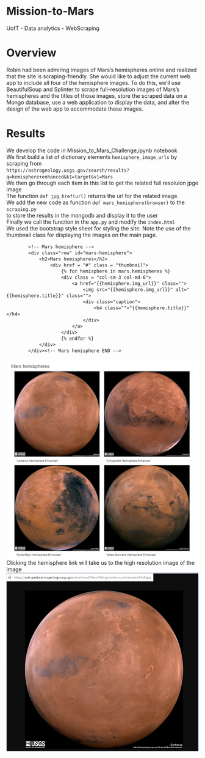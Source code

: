 # Mission-to-Mars
UofT - Data analytics - WebScraping

# Overview
Robin had been admiring images of Mars’s hemispheres online and realized that the site is scraping-friendly. She would like to adjust the current web app to include all four of the hemisphere images. To do this, we’ll use BeautifulSoup and Splinter to scrape full-resolution images of Mars’s hemispheres and the titles of those images, store the scraped data on a Mongo database, use a web application to display the data, and alter the design of the web app to accommodate these images.

# Results
We develop the code in Mission_to_Mars_Challenge,ipynb notebook<br>
We first build a list of dictionary elements `hemisphere_image_urls` by scraping from <br>
`https://astrogeology.usgs.gov/search/results?q=hemisphere+enhanced&k1=target&v1=Mars`<br>
We then go through each item in this list to get the related full resoluion jpge image<br>
The function `def jpg_href(url)` returns the url for the related image.<br>
We add the new code as function `def mars_hemisphere(browser)` to the `scraping.py`<br>
to store the results in the mongodb and display it to the user<br>
Finally we call the function in the `app.py` and modify the `index.html` <br>
We used the bootstrap style sheet for styling the site. Note the use of the thumbnail class for displaying the images on the main page.
```
        <!-- Mars hemisphere -->
        <div class="row" id="mars-hemisphere">
            <h2>Mars hemispheres</h2>
                <div href = "#" class = "thumbnail">
                    {% for hemisphere in mars.hemispheres %}
                    <div class = "col-sm-3 col-md-6">
                        <a href="{{hemisphere.img_url}}" class="">
                            <img src="{{hemisphere.img_url}}" alt="{{hemisphere.title}}" class="">
                            <div class="caption">
                                <h4 class="">"{{hemisphere.title}}"</h4>
                            </div>
                        </a>
                    </div>
                    {% endfor %}
            </div>
        </div><!-- Mars hemisphere END -->

```
![Mars hemisphere](Resources/hemisphere.png)<br>
Clicking the hemisphere link will take us to the high resolution image of the image<br>
![cerberus_enhanced.tif/full.jpg](Resources/fullRes.png)
